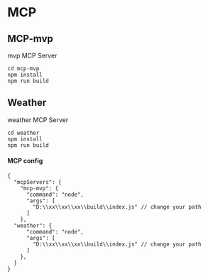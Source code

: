 # MCP
## MCP-mvp
mvp MCP Server
```
cd mcp-mvp
npm install
npm run build
```

## Weather
weather MCP Server
```
cd weather
npm install
npm run build
```
#### MCP config 
```
{
  "mcpServers": {
    "mcp-mvp": {
      "command": "node",
      "args": [
        "D:\\xx\\xx\\xx\\build\\index.js" // change your path
      ]
    },
  "weather": {
      "command": "node",
      "args": [
        "D:\\xx\\xx\\xx\\build\\index.js" // change your path
      ]
    },
  }
}
```



